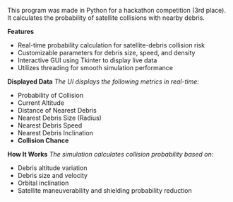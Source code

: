 This program was made in Python for a hackathon competition (3rd place). It calculates the probability of satellite collisions with nearby debris.


**Features**
- Real-time probability calculation for satellite-debris collision risk
- Customizable parameters for debris size, speed, and density
- Interactive GUI using Tkinter to display live data
- Utilizes threading for smooth simulation performance


**Displayed Data**
_The UI displays the following metrics in real-time:_
- Probability of Collision
- Current Altitude
- Distance of Nearest Debris
- Nearest Debris Size (Radius)
- Nearest Debris Speed
- Nearest Debris Inclination
- **Collision Chance**


**How It Works**
_The simulation calculates collision probability based on:_
- Debris altitude variation
- Debris size and velocity
- Orbital inclination
- Satellite maneuverability and shielding probability reduction
